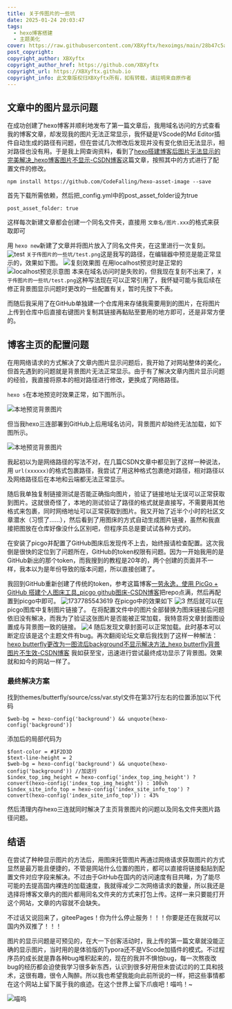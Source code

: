```yaml
---
title: 关于传图片的一些坑
date: 2025-01-24 20:03:47
tags: 
  - hexo博客搭建
  - 主题美化
cover: https://raw.githubusercontent.com/XBXyftx/hexoimgs/main/28b47c5a9e3f4e7995bd35c42fdc46e.png
post_copyright:
copyright_author: XBXyftx
copyright_author_href: https://github.com/XBXyftx
copyright_url: https://XBXyftx.github.io
copyright_info: 此文章版权归XBXyftx所有，如有转载，请註明来自原作者
---
```

## 文章中的图片显示问题

在成功创建了hexo博客并顺利地发布了第一篇文章后，我用域名访问的方式查看我的博客文章，却发现我的图片无法正常显示，我怀疑是VScode的Md Editor插件自动生成的路径有问题，但在尝试几次修改后发现并没有变化依旧无法显示，相对路径也没有用。于是我上网查询资料，看到了[hexo搭建博客后图片无法显示的完美解决\_hexo博客图片不显示-CSDN博客](https://blog.csdn.net/weixin_43702620/article/details/118655308)这篇文章，按照其中的方式进行了配置文件的修改。

```
npm install https://github.com/CodeFalling/hexo-asset-image --save
```

首先下载所需依赖，然后把\_config.yml中的post\_asset\_folder设为true

```
post_asset_folder: true
```

这样每次新建文章都会创建一个同名文件夹，直接用 `文章名/图片.xxx`的格式来获取即可

用 `hexo new`新建了文章并将图片放入了同名文件夹，在这里进行一次复刻。
![test](关于传图片的一些坑/test.png)
`关于传图片的一些坑/test.png`这是我写的路径，在编辑器中预览是能正常显示的，效果如下图。
![复刻效果图](关于传图片的一些坑/FuKe1.png)
在用localhost预览时是正常的
![localhost预览示意图](关于传图片的一些坑/FuKe2.png)
本来在域名访问时是失败的，但我现在复刻不出来了，`关于传图片的一些坑/test.png`这种写法现在可以正常引用了，我怀疑可能与我后续在修正背景图显示问题时更改的一些配置有关，暂时先按下不表。

而随后我采用了在GitHub单独建一个仓库用来存储我需要用到的图片，在将图片上传到仓库中后直接右键图片复制其链接再黏贴至要用的地方即可，还是非常方便的。

## 博客主页的配置问题

在用网络请求的方式解决了文章内图片显示问题后，我开始了对网站整体的美化，但首先遇到的问题就是背景图片无法正常显示。由于有了解决文章内图片显示问题的经验，我直接将原本的相对路径进行修改，更换成了网络路径。

`hexo s`在本地预览时效果正常，如下图所示。

![本地预览背景图片](关于传图片的一些坑/1.png)

但当我hexo三连部署到GitHub上后用域名访问，背景图片却始终无法加载，如下图所示。

![本地预览背景图片](关于传图片的一些坑/2.png)

我起初以为是网络路径的写法不对，在几篇CSDN文章中都见到了这样一种说法，用 `url(xxxxxx)`的格式包裹路径，我尝试了用这种格式包裹绝对路径，相对路径以及网络路径后在本地和云端都无法正常显示。

随后我单独复制链接测试是否能正确指向图片，验证了链接地址无误可以正常获取到图片。这就很奇怪了，本地的测试验证了路径的格式就是直接写，不需要用其他格式来包裹，同时网络地址可以正常获取到图片。我又开始了近半个小时的社区文章潜水（习惯了……），然后看到了用图床的方式自动生成图片链接，虽然和我直接把图放在仓库好像没什么区别吧，但程序员总是要试试各种方式的。

在安装了picgo并配置了GitHub图床后发现传不上去，始终报请检查配置。这次我倒是很快的定位到了问题所在，GitHub的token权限有问题。因为一开始我用的是GitHub新出的那个token，而我搜到的教程是20年的，两个创建的页面并不一样，我本以为是年份导致的版本问题，所以直接创建了。

我回到GitHub重新创建了传统的token，参考这篇博客[一劳永逸，使用 PicGo + GitHub 搭建个人图床工具\_picgo github图床-CSDN博客](https://blog.csdn.net/2401_84009626/article/details/137537910)把repo点满，然后再配置到picgo中即可。
![1737785543619](关于传图片的一些坑/1737785543619.png)
在picgo中的效果如下
![3](关于传图片的一些坑/3.png)
然后就可以在picgo图库中复制图片链接了。
在将配置文件中的图片全部替换为图床链接后问题依旧没有解决，而我为了验证这张图片是否能被正常加载，我特意将文章封面图设置成与背景图一致的链接。
![4](关于传图片的一些坑/4.png)
随后发现文章封面可以正常加载。此时基本可以断定应该是这个主题文件有bug。再次翻阅论坛文章后我找到了这样一种解法：[hexo butterfly更改为一图流后background不显示解决方法\_hexo butterfly背景图片不生效-CSDN博客](https://blog.csdn.net/kitia01/article/details/144375317)
我如获至宝，迅速进行尝试最终成功显示了背景图。效果就和如今的网站一样了。

### 最终解决方案

找到themes/butterfly/source/css/var.styl文件在第37行左右的位置添加以下代码

```
$web-bg = hexo-config('background') && unquote(hexo-config('background'))
```

添加后的局部代码为

```
$font-color = #1F2D3D
$text-line-height = 2
$web-bg = hexo-config('background') && unquote(hexo-config('background')) //加这行
$index_top_img_height = hexo-config('index_top_img_height') ? convert(hexo-config('index_top_img_height')) : 100vh
$index_site_info_top = hexo-config('index_site_info_top') ? convert(hexo-config('index_site_info_top')) : 43%
```

然后清理内存hexo三连就同时解决了主页背景图片的问题以及同名文件夹图片路径问题。

## 结语

在尝试了种种显示图片的方法后，用图床托管图片再通过网络请求获取图片的方式显然是最万能且便捷的，不管是网站什么位置的图片，都可以直接将链接黏贴到配置文件对应字段来解决。不过由于GitHub在国内的访问速度有目共睹，为了能尽可能的去提高国内裸连的加载速度，我就得减少二次网络请求的数量，所以我还是选择将博客文章内的图片都用同名文件夹的方式来打包上传。这样一来只要能打开这个网站，文章的内容就不会缺失。

不过话又说回来了，giteePages！你为什么停止服务！！！你要是还在我就可以国内外双推了！！！

图片的显示问题是可预见的，在大一下创客活动时，我上传的第一篇文章就没能正确的显示图片，当时用的是体验版的Typora还不是VScode加插件的模式。不过程序员的成长就是靠各种bug堆积起来的，现在的我并不惧怕bug，每一次熬夜改bug的经历都会迫使我学习很多新东西，认识到很多好用但未尝试过的的工具和技术，这很有趣，很令人陶醉。所以我也希望我能向此前所说的一样，把这些事情都在这个网站上留下属于我的痕迹。在这个世界上留下爪痕吧！喵呜！~

![喵呜](关于传图片的一些坑/5.jpg)
